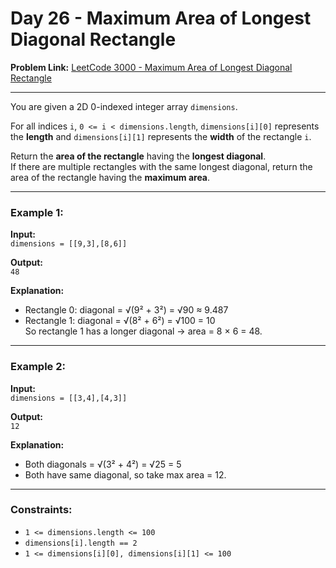 # Day 26 - Maximum Area of Longest Diagonal Rectangle

**Problem Link:** [LeetCode 3000 - Maximum Area of Longest Diagonal Rectangle](https://leetcode.com/problems/maximum-area-of-longest-diagonal-rectangle/)

---

You are given a 2D 0-indexed integer array `dimensions`.

For all indices `i`, `0 <= i < dimensions.length`, `dimensions[i][0]` represents the **length** and `dimensions[i][1]` represents the **width** of the rectangle `i`.

Return the **area of the rectangle** having the **longest diagonal**.  
If there are multiple rectangles with the same longest diagonal, return the area of the rectangle having the **maximum area**.

---

### Example 1:

**Input:**  
`dimensions = [[9,3],[8,6]]`

**Output:**  
`48`

**Explanation:**  
- Rectangle 0: diagonal = √(9² + 3²) = √90 ≈ 9.487  
- Rectangle 1: diagonal = √(8² + 6²) = √100 = 10  
So rectangle 1 has a longer diagonal → area = 8 × 6 = 48.

---

### Example 2:

**Input:**  
`dimensions = [[3,4],[4,3]]`

**Output:**  
`12`

**Explanation:**  
- Both diagonals = √(3² + 4²) = √25 = 5  
- Both have same diagonal, so take max area = 12.

---

### Constraints:

* `1 <= dimensions.length <= 100`
* `dimensions[i].length == 2`
* `1 <= dimensions[i][0], dimensions[i][1] <= 100`
